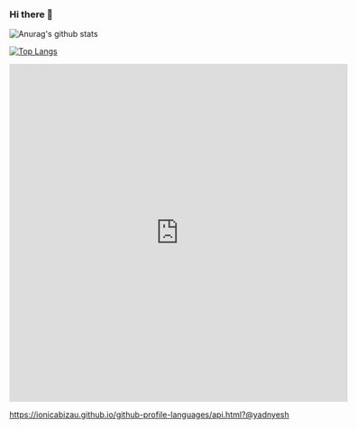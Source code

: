 ### Hi there 👋

![Anurag's github stats](https://github-readme-stats.vercel.app/api?username=yadnyesh&count_private=true&show_icons=true&theme=vue)


[![Top Langs](https://github-readme-stats.vercel.app/api/top-langs/?username=yadnyesh)](https://github.com/yadnyesh/github-readme-stats)

<iframe width="600" height="600" src="https://ionicabizau.github.io/github-profile-languages/api.html?@yadnyesh" frameborder="0"></iframe>

https://ionicabizau.github.io/github-profile-languages/api.html?@yadnyesh

<!--
**yadnyesh/yadnyesh** is a ✨ _special_ ✨ repository because its `README.md` (this file) appears on your GitHub profile.

Here are some ideas to get you started:

- 🔭 I’m currently working on ...
- 🌱 I’m currently learning ...
- 👯 I’m looking to collaborate on ...
- 🤔 I’m looking for help with ...
- 💬 Ask me about ...
- 📫 How to reach me: ...
- 😄 Pronouns: ...
- ⚡ Fun fact: ...
-->
